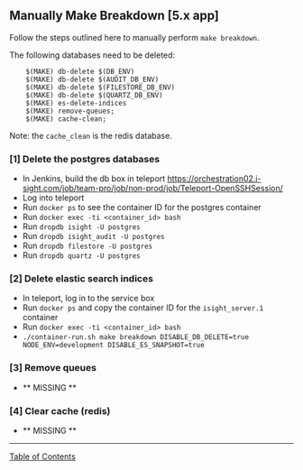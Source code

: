 ## Manually Make Breakdown [5.x app]

Follow the steps outlined here to manually perform `make breakdown`.

The following databases need to be deleted:
```
	$(MAKE) db-delete $(DB_ENV)
	$(MAKE) db-delete $(AUDIT_DB_ENV)
	$(MAKE) db-delete $(FILESTORE_DB_ENV)
	$(MAKE) db-delete $(QUARTZ_DB_ENV)
	$(MAKE) es-delete-indices
	$(MAKE) remove-queues;
	$(MAKE) cache-clean;
```

Note: the `cache_clean` is the redis database.


### [1] Delete the postgres databases
- In Jenkins, build the db box in teleport
	<https://orchestration02.i-sight.com/job/team-pro/job/non-prod/job/Teleport-OpenSSHSession/>
- Log into teleport
- Run `docker ps` to see the container ID for the postgres container
- Run `docker exec -ti <container_id> bash`
- Run `dropdb isight -U postgres`
- Run `dropdb isight_audit -U postgres`
- Run `dropdb filestore -U postgres`
- Run `dropdb quartz -U postgres`

### [2] Delete elastic search indices
- In teleport, log in to the service box
- Run `docker ps` and copy the container ID for the `isight_server.1` container
- Run `docker exec -ti <container_id> bash`
- `./container-run.sh make breakdown DISABLE_DB_DELETE=true NODE_ENV=development DISABLE_ES_SNAPSHOT=true`

### [3] Remove queues
- ** MISSING **

### [4] Clear cache (redis)
- ** MISSING **

***
[Table of Contents](../README.md)
